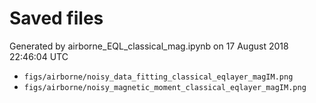 # Saved files 


Generated by airborne_EQL_classical_mag.ipynb on 17 August 2018 22:46:04 UTC

*  `figs/airborne/noisy_data_fitting_classical_eqlayer_magIM.png` 
*  `figs/airborne/noisy_magnetic_moment_classical_eqlayer_magIM.png` 
